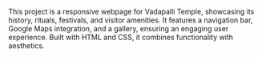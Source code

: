This project is a responsive webpage for Vadapalli Temple, showcasing its history, rituals, festivals, and visitor amenities. It features a navigation bar, Google Maps integration, and a gallery, ensuring an engaging user experience. Built with HTML and CSS, it combines functionality with aesthetics.
